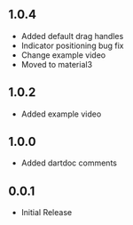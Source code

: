 ## 1.0.4
* Added default drag handles
* Indicator positioning bug fix
* Change example video
* Moved to material3
## 1.0.2

* Added example video

## 1.0.0

* Added dartdoc comments

## 0.0.1

* Initial Release
